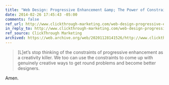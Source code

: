 ```yaml
---
title: "Web Design: Progressive Enhancement &amp; The Power of Constraint"
date: 2014-02-26 17:45:43 -05:00
comments: false
ref_url: http://www.clickthrough-marketing.com/web-design-progressive-enhancement-the-power-of-constraint/
in_reply_to: http://www.clickthrough-marketing.com/web-design-progressive-enhancement-the-power-of-constraint/
ref_source: ClickThrough Marketing
archived: https://web.archive.org/web/20201128141526/http://www.clickthrough-marketing.com/blog/web-design-progressive-enhancement-the-power-of-constraint
---
```


> [L]et’s stop thinking of the constraints of progressive enhancement as a creativity killer. We too can use the constraints to come up with genuinely creative ways to get round problems and become better designers.

Amen.